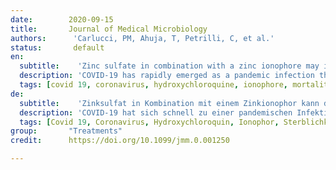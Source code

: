 ```yaml
---
date:        2020-09-15
title:       Journal of Medical Microbiology
authors:      'Carlucci, PM, Ahuja, T, Petrilli, C, et al.'
status:       default
en:
  subtitle:    'Zinc sulfate in combination with a zinc ionophore may improve outcomes in hospitalized COVID-19 patients'
  description: 'COVID-19 has rapidly emerged as a pandemic infection that has caused significant mortality and economic losses. Potential therapies and prophylaxis against COVID-19 are urgently needed to combat this novel infection. As a result of in vitro evidence suggesting zinc sulphate may be efficacious against COVID-19, our hospitals began using zinc sulphate as add-on therapy to hydroxychloroquine and azithromycin. To compare outcomes among hospitalized COVID-19 patients ordered to receive hydroxychloroquine and azithromycin plus zinc sulphate versus hydroxychloroquine and azithromycin alone. This was a retrospective observational study. Data was collected from medical records for all patients with admission dates ranging from 2 March 2020 through to 11 April 2020. Initial clinical characteristics on presentation, medications given during the hospitalization, and hospital outcomes were recorded. The study included patients admitted to any of four acute care NYU Langone Health Hospitals in New York City. Patients included were admitted to the hospital with at least one positive COVID-19 test and had completed their hospitalization. Patients were excluded from the study if they were never admitted to the hospital or if there was an order for other investigational therapies for COVID-19. Patients taking zinc sulphate in addition to hydroxychloroquine and azithromycin (n=411) and patients taking hydroxychloroquine and azithromycin alone (n=521) did not differ in age, race, sex, tobacco use or relevant comorbidities. The addition of zinc sulphate did not impact the length of hospitalization, duration of ventilation or intensive care unit (ICU) duration. In univariate analyses, zinc sulphate increased the frequency of patients being discharged home, and decreased the need for ventilation, admission to the ICU and mortality or transfer to hospice for patients who were never admitted to the ICU. After adjusting for the time at which zinc sulphate was added to our protocol, an increased frequency of being discharged home and reduction in mortality or transfer to hospice among patients who did not require ICU level of care remained significant. This study provides the first in vivo evidence that zinc sulphate may play a role in therapeutic management for COVID-19.'
  tags: [covid 19, coronavirus, hydroxychloroquine, ionophore, mortality, zinc]
de: 
  subtitle:    'Zinksulfat in Kombination mit einem Zinkionophor kann die Ergebnisse bei hospitalisierten COVID-19-Patienten verbessern'
  description: 'COVID-19 hat sich schnell zu einer pandemischen Infektion entwickelt, die zu Todesfällen und wirtschaftlichen Verlusten geführt hat. Mögliche Therapien und Prophylaxen gegen COVID-19 werden dringend benötigt, um diese neuartige Infektion zu bekämpfen. Aufgrund von In-vitro-Beweisen, die auf die Wirksamkeit von Zinksulfat gegen COVID-19 hindeuten, haben unsere Krankenhäuser begonnen, Zinksulfat als Zusatztherapie zu Hydroxychloroquin und Azithromycin zu verwenden. Ziel der retrospektiven Beobachtungsstudie war, die Ergebnisse bei hospitalisierten COVID-19-Patienten, denen Hydroxychloroquin und Azithromycin plus Zinksulfat verordnet wurde, mit denjenigen Patienten zu vergleichen, die nur Hydroxychloroquin und Azithromycin erhielten. Die Daten wurden aus den Krankenakten aller Patienten mit Aufnahmedaten zwischen dem 2. März 2020 und dem 11. April 2020 gesammelt. Erfasst wurden die anfänglichen klinischen Merkmale bei der Einlieferung, die während des Krankenhausaufenthalts verabreichten Medikamente und die Ergebnisse des Krankenhausaufenthalts. Die Studie umfasste Patienten, die in eines der vier Akutkrankenhäuser der NYU Langone Health in New York City aufgenommen wurden, die mit mindestens einem positiven COVID-19-Test ins Krankenhaus eingeliefert wurden und ihren Krankenhausaufenthalt abgeschlossen hatten. Patienten wurden von der Studie ausgeschlossen, wenn sie nie in das Krankenhaus eingeliefert wurden oder wenn andere Prüftherapien für COVID-19 angeordnet wurden. Die Patienten, die zusätzlich zu Hydroxychloroquin und Azithromycin Zinksulfat einnahmen (n=411), und die Patienten, die Hydroxychloroquin und Azithromycin allein einnahmen (n=521), unterschieden sich nicht in Bezug auf Alter, Rasse, Geschlecht, Tabakkonsum oder relevante Komorbiditäten. Die zusätzliche Gabe von Zinksulfat hatte keinen Einfluss auf die Dauer des Krankenhausaufenthalts, die Dauer der Beatmung oder die Dauer der Behandlung auf der Intensivstation (ICU). In univariaten Analysen erhöhte Zinksulfat die Häufigkeit, mit der Patienten nach Hause entlassen wurden, und verringerte die Notwendigkeit der Beatmung, die Einweisung in die Intensivstation und die Sterblichkeit oder die Verlegung in ein Hospiz bei Patienten, die nie in die Intensivstation eingewiesen wurden. Nach Anpassung an den Zeitpunkt, zu dem Zinksulfat in unser Protokoll aufgenommen wurde, blieben die erhöhte Häufigkeit der Entlassung nach Hause und die Verringerung der Sterblichkeit oder Verlegung in ein Hospiz bei Patienten, die keine Intensivpflege benötigten, signifikant. Diese Studie liefert den ersten In-vivo-Nachweis dafür, dass Zinksulfat bei der therapeutischen Behandlung von COVID-19 eine Rolle spielen kann.'
  tags: [Covid 19, Coronavirus, Hydroxychloroquin, Ionophor, Sterblichkeit, Zink]
group:       "Treatments"
credit:      https://doi.org/10.1099/jmm.0.001250

---
```

<object data="{{ page.link }}" style='height:calc(100vh - 400px); width: 100%' type='application/pdf'></object>